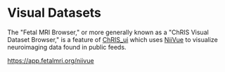 # Visual Datasets

The "Fetal MRI Browser," or more generally known as a "ChRIS Visual Dataset Browser,"
is a feature of [ChRIS_ui](https://github.com/FNNDSC/ChRIS_ui) which uses
[NiiVue](https://github.com/niivue/niivue) to visualize neuroimaging data found in public feeds.

https://app.fetalmri.org/niivue
